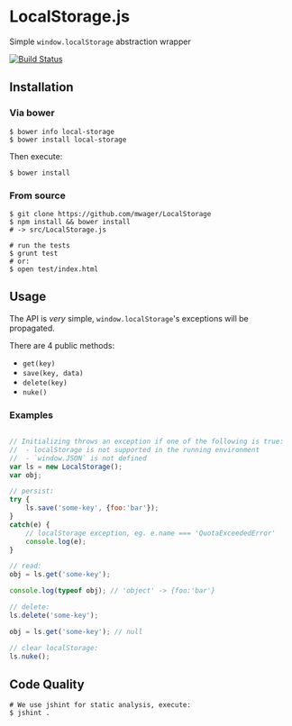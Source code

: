 # LocalStorage.js #

Simple `window.localStorage` abstraction wrapper

[![Build Status](https://travis-ci.org/mwager/LocalStorage.png?branch=master)](https://travis-ci.org/mwager/LocalStorage)

## Installation ##

### Via bower  ###

    $ bower info local-storage
    $ bower install local-storage

Then execute:

    $ bower install

### From source  ###

    $ git clone https://github.com/mwager/LocalStorage
    $ npm install && bower install
    # -> src/LocalStorage.js

    # run the tests
    $ grunt test
    # or:
    $ open test/index.html


## Usage ##

The API is *very* simple, `window.localStorage`'s exceptions will be
propagated.

There are 4 public methods:

* `get(key)`
* `save(key, data)`
* `delete(key)`
* `nuke()`

### Examples ###

```javascript

// Initializing throws an exception if one of the following is true:
//  - localStorage is not supported in the running environment
//  - `window.JSON` is not defined
var ls = new LocalStorage();
var obj;

// persist:
try {
    ls.save('some-key', {foo:'bar'});
}
catch(e) {
    // localStorage exception, eg. e.name === 'QuotaExceededError'
    console.log(e);
}

// read:
obj = ls.get('some-key');

console.log(typeof obj); // 'object' -> {foo:'bar'}

// delete:
ls.delete('some-key');

obj = ls.get('some-key'); // null

// clear localStorage:
ls.nuke();
```

## Code Quality ##

    # We use jshint for static analysis, execute:
    $ jshint .
